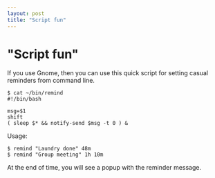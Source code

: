 ```yaml
---
layout: post
title: "Script fun"
---
```

"Script fun"
===
If you use Gnome, then you can use this quick script for setting casual reminders from command line.  

    $ cat ~/bin/remind  
    #!/bin/bash  
      
    msg=$1  
    shift  
    ( sleep $* && notify-send $msg -t 0 ) &  
    

Usage:  

    $ remind "Laundry done" 48m  
    $ remind "Group meeting" 1h 10m  
    

At the end of time, you will see a popup with the reminder message.
